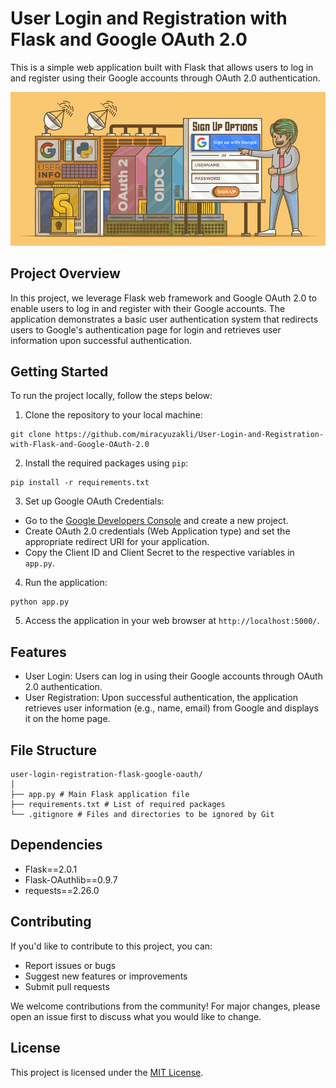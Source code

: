# User Login and Registration with Flask and Google OAuth 2.0

This is a simple web application built with Flask that allows users to log in and register using their Google accounts through OAuth 2.0 authentication.

![alt text](banner.png)


## Project Overview

In this project, we leverage Flask web framework and Google OAuth 2.0 to enable users to log in and register with their Google accounts. The application demonstrates a basic user authentication system that redirects users to Google's authentication page for login and retrieves user information upon successful authentication. 

## Getting Started

To run the project locally, follow the steps below:

1. Clone the repository to your local machine:


```
git clone https://github.com/miracyuzakli/User-Login-and-Registration-with-Flask-and-Google-OAuth-2.0
```

2. Install the required packages using `pip`:

```
pip install -r requirements.txt

```


3. Set up Google OAuth Credentials:
- Go to the [Google Developers Console](https://console.developers.google.com/) and create a new project.
- Create OAuth 2.0 credentials (Web Application type) and set the appropriate redirect URI for your application.
- Copy the Client ID and Client Secret to the respective variables in `app.py`.

4. Run the application:

```
python app.py

```

5. Access the application in your web browser at `http://localhost:5000/`.

## Features

- User Login: Users can log in using their Google accounts through OAuth 2.0 authentication.
- User Registration: Upon successful authentication, the application retrieves user information (e.g., name, email) from Google and displays it on the home page.

## File Structure



```
user-login-registration-flask-google-oauth/
│
├── app.py # Main Flask application file
├── requirements.txt # List of required packages
└── .gitignore # Files and directories to be ignored by Git
```


## Dependencies

- Flask==2.0.1
- Flask-OAuthlib==0.9.7
- requests==2.26.0

## Contributing

If you'd like to contribute to this project, you can:

- Report issues or bugs
- Suggest new features or improvements
- Submit pull requests

We welcome contributions from the community! For major changes, please open an issue first to discuss what you would like to change.

## License

This project is licensed under the [MIT License](LICENSE).
